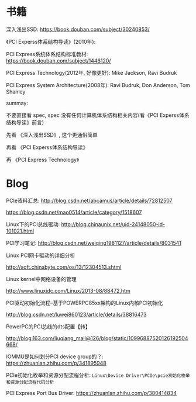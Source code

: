 

# 书籍

深入浅出SSD: https://book.douban.com/subject/30240853/

《PCI Experss体系结构导读》(2010年):

PCI Express系统体系结构标准教材: https://book.douban.com/subject/1446120/

PCI Express Technology(2012年, 好像更好): Mike Jackson, Ravi Budruk

PCI Express System Architecture(2008年): Ravi Budruk, Don Anderson, Tom Shanley

summay:

不要直接看 spec, spec 没有任何计算机体系结构相关内容(看《PCI Experss体系结构导读》前言)

先看 《深入浅出SSD》, 这个更通俗简单

再看 《PCI Experss体系结构导读》

再 《PCI Express Technology》

# Blog

PCIe资料汇总: http://blog.csdn.net/abcamus/article/details/72812507

https://blog.csdn.net/mao0514/article/category/1518607


Linux下的PCI总线驱动: http://blog.chinaunix.net/uid-24148050-id-101021.html


PCI学习笔记: http://blog.csdn.net/weiqing1981127/article/details/8031541

Linux PCI网卡驱动的详细分析

http://soft.chinabyte.com/os/13/12304513.shtml

Linux kernel中网络设备的管理

http://www.linuxidc.com/Linux/2013-08/88472.htm

PCI驱动初始化流程–基于POWERPC85xx架构的Linux内核PCI初始化

http://blog.csdn.net/luwei860123/article/details/38816473

PowerPC的PCI总线的dts配置【转】

http://blog.163.com/liuqiang_mail@126/blog/static/10996887520126192504668/

IOMMU是如何划分PCI device group的？: https://zhuanlan.zhihu.com/p/341895948

PCIe初始化枚举和资源分配流程分析: `Linux\Device Driver\PCIe\pcie初始化枚举和资源分配流程代码分析`

PCI Express Port Bus Driver: https://zhuanlan.zhihu.com/p/380414834